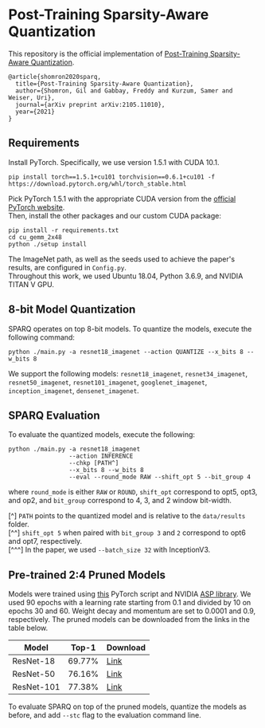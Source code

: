 
# Post-Training Sparsity-Aware Quantization

This repository is the official implementation of [Post-Training Sparsity-Aware Quantization](https://arxiv.org/abs/2030.12345). 
```cite
@article{shomron2020sparq,
  title={Post-Training Sparsity-Aware Quantization},
  author={Shomron, Gil and Gabbay, Freddy and Kurzum, Samer and Weiser, Uri},
  journal={arXiv preprint arXiv:2105.11010},
  year={2021}
}
```

## Requirements

Install PyTorch. Specifically, we use version 1.5.1 with CUDA 10.1.
```pytorch
pip install torch==1.5.1+cu101 torchvision==0.6.1+cu101 -f https://download.pytorch.org/whl/torch_stable.html
```
Pick PyTorch 1.5.1 with the appropriate CUDA version from the [official PyTorch website](https://pytorch.org/).  
Then, install the other packages and our custom CUDA package:
```setup
pip install -r requirements.txt
cd cu_gemm_2x48
python ./setup install
```
The ImageNet path, as well as the seeds used to achieve the paper's results, are configured in `Config.py`.  
Throughout this work, we used Ubuntu 18.04, Python 3.6.9, and NVIDIA TITAN V GPU.  

## 8-bit Model Quantization

SPARQ operates on top 8-bit models.
To quantize the models, execute the following command:

```quantize
python ./main.py -a resnet18_imagenet --action QUANTIZE --x_bits 8 --w_bits 8
```
We support the following models: `resnet18_imagenet`, `resnet34_imagenet`, `resnet50_imagenet`, `resnet101_imagenet`, `googlenet_imagenet`, `inception_imagenet`, `densenet_imagenet`.

## SPARQ Evaluation

To evaluate the quantized models,  execute the following:

```eval
python ./main.py -a resnet18_imagenet
                 --action INFERENCE
                 --chkp [PATH^]
                 --x_bits 8 --w_bits 8
                 --eval --round_mode RAW --shift_opt 5 --bit_group 4
```
where `round_mode` is either `RAW` or `ROUND`, `shift_opt` correspond to opt5, opt3, and op2, and `bit_group` correspond to 4, 3, and 2 window bit-width.

[^] `PATH` points to the quantized model and is relative to the `data/results` folder.  
[^^] `shift_opt 5` when paired with `bit_group 3` and `2` correspond to opt6 and opt7, respectively.  
[^^^] In the paper, we used `--batch_size 32` with InceptionV3.

## Pre-trained 2:4 Pruned Models

Models were trained using [this](https://github.com/pytorch/vision/blob/master/references/classification/train.py) PyTorch script and NVIDIA [ASP library](https://github.com/NVIDIA/apex/tree/master/apex/contrib/sparsity).
We used 90 epochs with a learning rate starting from 0.1 and divided by 10 on epochs 30 and 60. Weight decay and momentum are set to 0.0001 and 0.9, respectively.
The pruned models can be downloaded from the links in the table below.

| Model     | Top-1  | Download | 
|-----------|--------|----------|
| ResNet-18 | 69.77% | [Link](https://technionmail-my.sharepoint.com/:u:/g/personal/gilsho_campus_technion_ac_il/EXxRixkzwvtDpQX8MLZw9EcBhjEUgqZUfpv0PJz6pa3ZZg?e=afdmjg) |
| ResNet-50 | 76.16% | [Link](https://technionmail-my.sharepoint.com/:u:/g/personal/gilsho_campus_technion_ac_il/ER1cPJvnxrdJps-PSqJWdx4BjpiSX1_ecMPMmIXl2OBfbA?e=bxddnR) |
| ResNet-101| 77.38% | [Link](https://technionmail-my.sharepoint.com/:u:/g/personal/gilsho_campus_technion_ac_il/EYYvGG7trE1HsD1AzwZFa94BGxqlwBsy0-8V7W5TDICx_A?e=WgGuja) |

To evaluate SPARQ on top of the pruned models, quantize the models as before, and add `--stc` flag to the evaluation command line.
